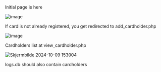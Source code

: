 Initial page is here

![image](https://github.com/user-attachments/assets/ee7943d7-77ee-4f4b-9861-4f59cf613cfc)


If card is not already registered, you get redirected to add_cardholder.php

![image](https://github.com/user-attachments/assets/9ea37f48-44f7-45ad-a32a-83a5bea579b1)


Cardholders list at view_cardholder.php

![Skjermbilde 2024-10-09 153004](https://github.com/user-attachments/assets/08d961bf-d804-471d-9e11-f5169240d5c8)


logs.db should also contain cardholders
